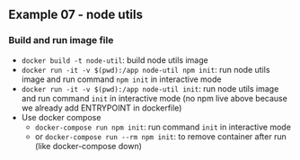 ## Example 07 - node utils

### Build and run image file
- `docker build -t node-util`: build node utils image
- `docker run -it -v $(pwd):/app node-util npm init`: run node utils image and run command `npm init` in interactive mode
- `docker run -it -v $(pwd):/app node-util init`: run node utils image and run command `init` in interactive mode (no npm live above because we already add ENTRYPOINT in dockerfile)
- Use docker compose
  - `docker-compose run npm init`: run command `init` in interactive mode
  - or `docker-compose run --rm npm init`: to remove container after run (like docker-compose down)